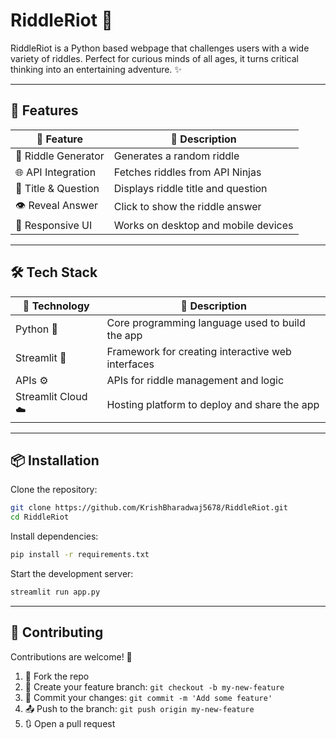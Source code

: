 # RiddleRiot 🧠

RiddleRiot is a Python based webpage that challenges users with a wide variety of riddles. Perfect for curious minds of all ages, it turns critical thinking into an entertaining adventure. ✨

---

## 🚀 Features

| 🧩 Feature             | 📄 Description                                 |
|------------------------|-----------------------------------------------|
| 🔘 Riddle Generator    | Generates a random riddle                     |
| 🌐 API Integration     | Fetches riddles from API Ninjas               |
| 🧠 Title & Question     | Displays riddle title and question            |
| 👁️ Reveal Answer       | Click to show the riddle answer               |
| 📱 Responsive UI       | Works on desktop and mobile devices           |

---

## 🛠️ Tech Stack

| 🔧 Technology           | 📄 Description                                      |
|------------------------|----------------------------------------------------  |
| Python 🐍              | Core programming language used to build the app     |
| Streamlit 🚀           | Framework for creating interactive web interfaces   |
| APIs ⚙️                | APIs for riddle management and logic                |
| Streamlit Cloud ☁️     | Hosting platform to deploy and share the app        |

---

## 📦 Installation

Clone the repository:

```bash
git clone https://github.com/KrishBharadwaj5678/RiddleRiot.git
cd RiddleRiot
````

Install dependencies:

```bash
pip install -r requirements.txt
```

Start the development server:

```bash
streamlit run app.py
```

---

## 🤝 Contributing

Contributions are welcome! 🎉

1. 🍴 Fork the repo  
2. 🌿 Create your feature branch: `git checkout -b my-new-feature`  
3. 💾 Commit your changes: `git commit -m 'Add some feature'`  
4. 📤 Push to the branch: `git push origin my-new-feature`  
5. 🔃 Open a pull request  
